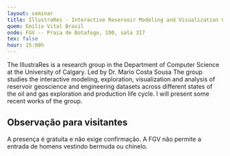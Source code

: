 ```yaml
---
layout: seminar
title: IllustraRes - Interactive Reservoir Modeling and Visualization Group
quem: Emílio Vital Brasil
onde: FGV -- Praia de Botafogo, 190, sala 317
tex: false
hour: 15:00h
---
```


The IllustraRes is a research group in the Department of Computer
Science at the University of Calgary. Led by Dr. Mario Costa Sousa The
group studies the interactive modeling, exploration, visualization and
analysis of reservoir geoscience and engineering datasets across
different states of the oil and gas exploration and production life
cycle. I will present some recent works of the group.

## Observação para visitantes

A presença é gratuíta e não exige confirmação. A FGV não permite a
entrada de homens vestindo bermuda ou chinelo.
